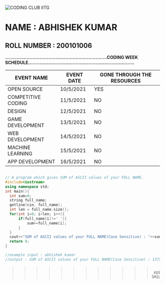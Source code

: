 
![CODING CLUB IITG](https://github.com/codingiitg/open_source_submission/blob/main/coding-club%20logo.png?raw=true)
# NAME : ABHISHEK KUMAR
## ROLL NUMBER : 200101006
**.......................................................................CODING WEEK SCHEDULE..........................................................................**


| **EVENT NAME** | **EVENT DATE** | **GONE THROUGH THE RESOURCES** | 
| --- | --- | --- |
| OPEN SOURCE | 10/5/2021 | YES |
| COMPETITIVE CODING | 11/5/2021 | NO |
| DESIGN | 12/5/2021 | NO |
| GAME DEVELOPMENT | 13/5/2021 | NO |
| WEB DEVELOPMENT | 14/5/2021 | NO |
| MACHINE LEARNING | 15/5/2021 | NO |
| APP DEVELOPMENT | 16/5/2021 | NO |


``` cpp 

// A program which gives SUM of ASCII values of your FULL NAME.
#include<iostream>
using namespace std;
int main(){
  int sum=0;
  string full_name;
  getline(cin, full_name);
  int len = full_name.size();
  for(int i=0; i<len; i++){
      if(full_name[i]!=' '){
          sum+=full_name[i];
      }
  }
  cout<<"SUM of ASCII values of your FULL NAME(Case Sensitive) : "<<sum<<endl;
  return 0;
}

//example input : abhishek kumar
//output : SUM of ASCII values of your FULL NAME(Case Sensitive) : 1375
```
>>>>>>>>>>>>          _KEEP SMILING_  
